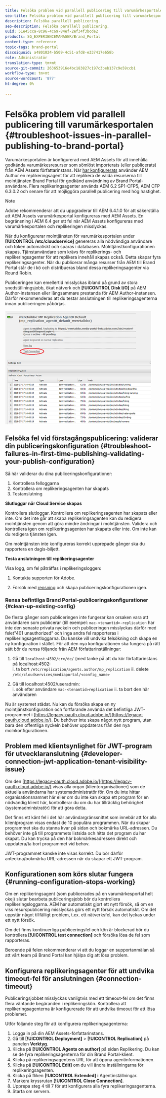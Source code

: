 ```yaml
---
title: Felsöka problem vid parallell publicering till varumärkesportalen
seo-title: Felsöka problem vid parallell publicering till varumärkesportalen
description: Felsöka parallell publicering.
seo-description: Felsöka parallell publicering.
uuid: 51e45cca-8c96-4c69-84ef-2ef34f3bcde2
products: SG_EXPERIENCEMANAGER/Brand_Portal
content-type: reference
topic-tags: brand-portal
discoiquuid: a4801024-b509-4c51-afd8-e337417e658b
role: Administratör
translation-type: tm+mt
source-git-commit: 263653916e4bc183827c197c3beb137c9e59ccb1
workflow-type: tm+mt
source-wordcount: '877'
ht-degree: 0%

---
```



# Felsöka problem vid parallell publicering till varumärkesportalen {#troubleshoot-issues-in-parallel-publishing-to-brand-portal}

Varumärkesportalen är konfigurerad med AEM Assets för att innehålla godkända varumärkesresurser som sömlöst importerats (eller publicerats) från AEM Assets författarinstans. När [har konfigurerats](../using/configure-aem-assets-with-brand-portal.md) använder AEM Author en replikeringsagent för att replikera de valda resurserna till molntjänsten Brand Portal för godkänd användning av Brand Portal-användare. Flera replikeringsagenter används AEM 6.2 SP1-CFP5, AEM CFP 6.3.0.2 och senare för att möjliggöra parallell publicering med hög hastighet.

>[!NOTE]
>
>Adobe rekommenderar att du uppgraderar till AEM 6.4.1.0 för att säkerställa att AEM Assets varumärkesportal konfigureras med AEM Assets. En begränsning i AEM 6.4 ger ett fel när AEM Assets konfigureras med varumärkesportalen och replikeringen misslyckas.

När du konfigurerar molntjänsten för varumärkesportalen under **[!UICONTROL /etc/cloudservice]** genereras alla nödvändiga användare och token automatiskt och sparas i databasen. Molntjänstkonfigurationen skapas. Tjänstanvändare som krävs för replikerings- och replikeringsagenter för att replikera innehåll skapas också. Detta skapar fyra replikeringsagenter. När du publicerar många resurser från AEM till Brand Portal står de i kö och distribueras bland dessa replikeringsagenter via Round Robin.

Publiceringen kan emellertid misslyckas ibland på grund av stora snedställningsjobb, ökat nätverk och **[!UICONTROL Disk I/O]** på AEM Author-instansen eller långsammare prestanda för AEM Author-instansen. Därför rekommenderas att du testar anslutningen till replikeringsagenterna innan publiceringen påbörjas.

![](assets/test-connection.png)

## Felsöka fel vid förstagångspublicering: validerar din publiceringskonfiguration {#troubleshoot-failures-in-first-time-publishing-validating-your-publish-configuration}

Så här validerar du dina publiceringskonfigurationer:

1. Kontrollera felloggarna
1. Kontrollera om replikeringsagenten har skapats
1. Testanslutning

**Slutloggar när Cloud Service skapas**

Kontrollera slutloggar. Kontrollera om replikeringsagenten har skapats eller inte. Om det inte går att skapa replikeringsagenten kan du redigera molntjänsten genom att göra mindre ändringar i molntjänsten. Validera och kontrollera igen om replikeringsagenten har skapats eller inte. Om inte kan du redigera tjänsten igen.

Om molntjänsten inte konfigureras korrekt upprepade gånger ska du rapportera en dagis-biljett.

**Testa anslutningen till replikeringsagenter**

Visa logg, om fel påträffas i replikeringsloggen:

1. Kontakta supporten för Adobe.

1. Försök med [rensning](../using/troubleshoot-parallel-publishing.md#clean-up-existing-config) och skapa publiceringskonfigurationen igen.

<!--
Comment Type: remark
Last Modified By: Mini Gulati (mgulati)
Last Modified Date: 2018-06-21T22:56:21.256-0400
<p>?? check and compare public key. At times public key is different</p>
<p>?? another thing to check in /useradmin</p>
-->

### Rensa befintliga Brand Portal-publiceringskonfigurationer {#clean-up-existing-config}

De flesta gånger som publiceringen inte fungerar kan orsaken vara att användaren som publicerar (till exempel: `mac-<tenantid>-replication` har inte den senaste privata nyckeln och publiceringen misslyckas därför med felet&quot;401 unauthorized&quot; och inga andra fel rapporteras i replikeringsagentloggarna. Du kanske vill undvika felsökning och skapa en ny konfiguration i stället. För att den nya konfigurationen ska fungera på rätt sätt bör du rensa följande från AEM författarinställningar:

1. Gå till `localhost:4502/crx/de/` (med tanke på att du kör författarinstans på localhost:4502:\
   i. ta bort `/etc/replication/agents.author/mp_replication`
ii. delete 
`/etc/cloudservices/mediaportal/<config_name>`

1. Gå till localhost:4502/useradmin:\
   i. sök efter användare `mac-<tenantid>replication`
ii. ta bort den här användaren

Nu är systemet städat. Nu kan du försöka skapa en ny molntjänstkonfiguration och fortfarande använda det befintliga JWT-programmet i [https://legacy-oauth.cloud.adobe.io/](https://legacy-oauth.cloud.adobe.io/). Du behöver inte skapa något nytt program, utan bara den offentliga nyckeln behöver uppdateras från den nya molnkonfigurationen.

## Problem med klientsynlighet för JWT-program för utvecklaranslutning {#developer-connection-jwt-application-tenant-visibility-issue}

Om den [https://legacy-oauth.cloud.adobe.io/](https://legacy-oauth.cloud.adobe.io/) visas alla organ (klientorganisationer) som de aktuella användarna har systemadministratör för. Om du inte hittar organisationsnamnet här eller om du inte kan skapa ett program för en nödvändig klient här, kontrollerar du om du har tillräcklig behörighet (systemadministratör) för att göra detta.

Det finns ett känt fel i det här användargränssnittet som innebär att för alla klientprogram visas endast de 10 populära programmen. När du skapar programmet ska du stanna kvar på sidan och bokmärka URL-adressen. Du behöver inte gå till programmets listsida och hitta det program du har skapat. Du kan trycka på den här bokmärkesadressen direkt och uppdatera/ta bort programmet vid behov.

JWT-programmet kanske inte visas korrekt. Du bör därför anteckna/bokmärka URL-adressen när du skapar ett JWT-program.

## Konfigurationen som körs slutar fungera {#running-configuration-stops-working}

<!--
Comment Type: draft

<p>If the running configuration stops working, either of the following two possibilities
<g class="gr_ gr_15 gr-alert gr_gramm gr_inline_cards gr_run_anim Grammar multiReplace" data-gr-id="15" id="15" style="font-size: 12px;">
are
</g> there:</p>
<p>1.
<g class="gr_ gr_14 gr-alert gr_gramm gr_inline_cards gr_run_anim Grammar only-ins doubleReplace replaceWithoutSep" data-gr-id="14" id="14">
Connection
</g> has failed, or</p>
<p>2. Publish has failed with permission to dam-replication-service denied, while connection has passed </p>
<p>If the connection has failed [1], the
<g class="gr_ gr_10 gr-alert gr_spell gr_inline_cards gr_run_anim ContextualSpelling ins-del multiReplace" data-gr-id="10" id="10">
fail safe
</g> way to fix it is to <a href="../using/troubleshoot-parallel-publishing.md#main-pars-header-1664955658">clean up</a> the existing Brand Portal publish configuration and recreate a publish configuration. </p>
<p>However, if the
<g class="gr_ gr_18 gr-alert gr_spell gr_inline_cards gr_run_anim ContextualSpelling" data-gr-id="18" id="18">
publish
</g> has failed with
<g class="gr_ gr_16 gr-alert gr_gramm gr_inline_cards gr_run_anim Grammar only-ins doubleReplace replaceWithoutSep" data-gr-id="16" id="16">
permission
</g> denied to dam-replication-service, raise a support ticket.</p>
-->

Om en replikeringsagent (som publicerades på en varumärkesportal helt okej) slutar bearbeta publiceringsjobb bör du kontrollera replikeringsloggarna. AEM har automatiskt gjort ett nytt försök, så om en viss resurspublicering misslyckas görs ett nytt försök automatiskt. Om det uppstår något tillfälligt problem, t.ex. ett nätverksfel, kan det lyckas under ett nytt försök.

Om det finns kontinuerliga publiceringsfel och kön är blockerad bör du kontrollera **[!UICONTROL test connection]** och försöka lösa de fel som rapporteras.

Beroende på felen rekommenderar vi att du loggar en supportanmälan så att vårt team på Brand Portal kan hjälpa dig att lösa problem.


## Konfigurera replikeringsagenter för att undvika timeout-fel för anslutningen {#connection-timeout}

Publiceringsjobbet misslyckas vanligtvis med ett timeout-fel om det finns flera väntande begäranden i replikeringskön. Kontrollera att replikeringsagenterna är konfigurerade för att undvika timeout för att lösa problemet.

Utför följande steg för att konfigurera replikeringsagenterna:
1. Logga in på din AEM Assets-författarinstans.
1. Gå till **[!UICONTROL Deployment]** > **[!UICONTROL Replication]** på panelen **Verktyg**.
1. Klicka på **[!UICONTROL Agents on author]** på sidan Replikering. Du kan se de fyra replikeringsagenterna för din Brand Portal-klient.
1. Klicka på replikeringsagentens URL för att öppna agentinformationen.
1. Klicka på **[!UICONTROL Edit]** om du vill ändra inställningarna för replikeringsagenten.
1. Klicka på fliken **[!UICONTROL Extended]** i Agentinställningar.
1. Markera kryssrutan **[!UICONTROL Close Connection]**.
1. Upprepa steg 4 till 7 för att konfigurera alla fyra replikeringsagenterna.
1. Starta om servern.